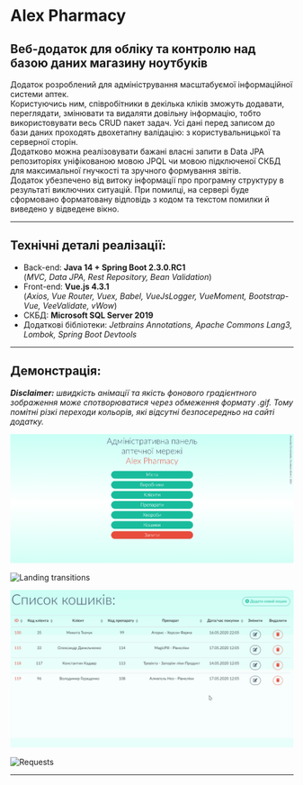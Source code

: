 # Alex Pharmacy

## Веб-додаток для обліку та контролю над базою даних магазину ноутбуків

Додаток розроблений для адміністрування масштабуємої інформаційної системи аптек.<br/>
Користуючись ним, співробітники в декілька кліків зможуть додавати, переглядати, змінювати та видаляти довільну інформацію,
тобто використовувати весь CRUD пакет задач. Усі дані перед записом до бази даних проходять двохетапну валідацію: з користувальницької та серверної сторін.<br/>
Додатково можна реалізовувати бажані власні запити в Data JPA репозиторіях уніфікованою мовою JPQL чи мовою підключеної СКБД для максимальної гнучкості та зручного формування звітів.<br />
Додаток убезпечено від витоку інформації про програмну структуру в результаті виключних ситуацій. При помилці, на сервері буде сформовано форматовану відповідь з кодом та текстом помилки й виведено у відведене вікно.

---

## Технічні деталі реалізації:

- Back-end: **Java 14 + Spring Boot 2.3.0.RC1**<br/>(_MVC, Data JPA, Rest Repository, Bean Validation_)
- Front-end: **Vue.js 4.3.1**<br/>(_Axios, Vue Router, Vuex, Babel, VueJsLogger, VueMoment, Bootstrap-Vue, VeeValidate, vWow_)
- СКБД: **Microsoft SQL Server 2019**
- Додаткові бібліотеки: _Jetbrains Annotations, Apache Commons Lang3, Lombok, Spring Boot Devtools_

---

## Демонстрація:

_**Disclaimer:** швидкість анімації та якість фонового градієнтного зображення може спотворюватися через обмеження формату .gif. Тому помітні різкі переходи кольорів, які відсутні безпосередньо на сайті додатку._

![LandingPhoto](/demo/LandingPhoto.png)

![Landing transitions](/demo/transitionsDemo.gif)

![Basket CRUD](/demo/basketValidation.gif)

![Requests](/demo/requests.gif)

---
